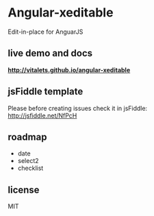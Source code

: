# Angular-xeditable

Edit-in-place for AnguarJS

## live demo and docs
**http://vitalets.github.io/angular-xeditable**

## jsFiddle template
Please before creating issues check it in jsFiddle:  
http://jsfiddle.net/NfPcH

## roadmap

* date
* select2
* checklist

## license
MIT